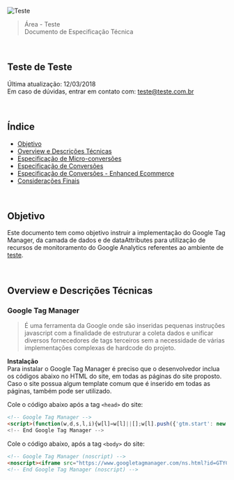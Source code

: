 ![Teste](//ciro.inie.com.br/public/images/test-logo.png)

> Área - Teste<br />
> Documento de Especificação Técnica

<br />

## Teste de Teste
Última atualização: 12/03/2018 <br />
Em caso de dúvidas, entrar em contato com: [teste@teste.com.br](mailto:teste@teste.com.br)

<br />

## Índice
- [Objetivo](#objetivo)
- [Overview e Descrições Técnicas](#overview-e-descrições-técnicas)
- [Especificação de Micro-conversões](#especificação-de-micro-conversões)
- [Especificação de Conversões](#especificação-de-conversões)
- [Especificação de Conversões - Enhanced Ecommerce](#especificação-de-conversões---enhanced-ecommerce)
- [Considerações Finais](#considerações-finais)

<br />

## Objetivo
Este documento tem como objetivo instruir a implementação do Google Tag Manager, da camada de dados e de dataAttributes para utilização de recursos de monitoramento do Google Analytics referentes ao ambiente de [teste](http://www.testerecarga.com.br/).

<br />

## Overview e Descrições Técnicas

### Google Tag Manager

> É uma ferramenta da Google onde são inseridas pequenas instruções javascript com a finalidade de estruturar a coleta dados e unificar diversos fornecedores de tags terceiros sem a necessidade de várias implementações complexas de hardcode do projeto.

**Instalação**<br />
Para instalar o Google Tag Manager é preciso que o desenvolvedor inclua os códigos abaixo no HTML do site, em todas as páginas do site proposto. Caso o site possua algum template comum que é inserido em todas as páginas, também pode ser utilizado.

Cole o código abaixo após a tag `<head>` do site:

```html
<!-- Google Tag Manager -->
<script>(function(w,d,s,l,i){w[l]=w[l]||[];w[l].push({'gtm.start': new Date().getTime(),event:'gtm.js'});var f=d.getElementsByTagName(s)[0], j=d.createElement(s),dl=l!='dataLayer'?'&l='+l:'';j.async=true;j.src='https://www.googletagmanager.com/gtm.js?id='+i+dl;f.parentNode.insertBefore(j,f);})(window,document,'script','dataLayer','GTYC-2983475H);</script>
<!-- End Google Tag Manager -->
```

Cole o código abaixo, após a tag `<body>` do site:

```html
<!-- Google Tag Manager (noscript) -->
<noscript><iframe src="https://www.googletagmanager.com/ns.html?id=GTYC-09843580934H height="0" width="0" style="display:none;visibility:hidden"></iframe></noscript>
<!-- End Google Tag Manager (noscript) -->
```

